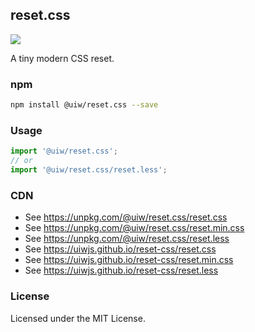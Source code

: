 reset.css
---

[![](https://img.shields.io/npm/v/@uiw/reset.css.svg)](https://www.npmjs.com/@uiw/reset.css)

A tiny modern CSS reset.

### npm

```bash
npm install @uiw/reset.css --save
```

### Usage

```js
import '@uiw/reset.css';
// or
import '@uiw/reset.css/reset.less';
```

### CDN

- See https://unpkg.com/@uiw/reset.css/reset.css
- See https://unpkg.com/@uiw/reset.css/reset.min.css
- See https://unpkg.com/@uiw/reset.css/reset.less
- See https://uiwjs.github.io/reset-css/reset.css
- See https://uiwjs.github.io/reset-css/reset.min.css
- See https://uiwjs.github.io/reset-css/reset.less

### License

Licensed under the MIT License.

